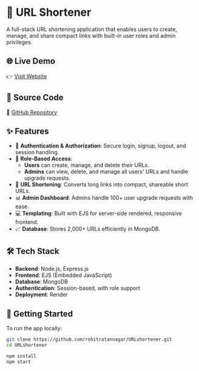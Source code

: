 # 🔗 URL Shortener

A full-stack URL shortening application that enables users to create, manage, and share compact links with built-in user roles and admin privileges.

## 🌐 Live Demo

👉 [Visit Website](https://urlshortener-7jh1.onrender.com)

## 📂 Source Code

🔗 [GitHub Repository](https://github.com/rohitratannagar/URLshortener)

## ✨ Features

- 🔐 **Authentication & Authorization**: Secure login, signup, logout, and session handling.
- 🎯 **Role-Based Access**:
  - **Users** can create, manage, and delete their URLs.
  - **Admins** can view, delete, and manage all users' URLs and handle upgrade requests.
- 🔗 **URL Shortening**: Converts long links into compact, shareable short URLs.
- 📊 **Admin Dashboard**: Admins handle 100+ user upgrade requests with ease.
- 💻 **Templating**: Built with EJS for server-side rendered, responsive frontend.
- 📈 **Database**: Stores 2,000+ URLs efficiently in MongoDB.

## 🛠️ Tech Stack

- **Backend**: Node.js, Express.js
- **Frontend**: EJS (Embedded JavaScript)
- **Database**: MongoDB
- **Authentication**: Session-based, with role support
- **Deployment**: Render

## 🚀 Getting Started

To run the app locally:

```bash
git clone https://github.com/rohitratannagar/URLshortener.git
cd URLshortener

npm install
npm start
